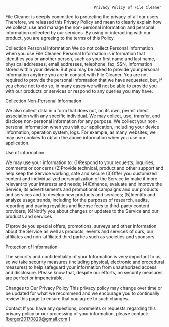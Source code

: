                                            Privacy Policy of File Cleaner

File Cleaner is deeply committed to protecting the privacy of all our users. Therefore, we released this Privacy Policy and mean to clearly explain how we collect, use and manage the non-personal information and personal information collected by our services.
By using or interacting with our product, you are agreeing to the terms of this Policy.

Collection Personal Information
We do not collect Personal Information when you use File Cleaner. Personal Information is information that identifies you or another person, such as your first name and last name, physical addresses, email addresses, telephone, fax, SSN, information stored within your device.
But you may be asked to provide your personal information anytime you are in contact with File Cleaner. You are not required to provide the personal information that we have requested, but, if you chose not to do so, in many cases we will not be able to provide you with our products or services or respond to any queries you may have.

Collection Non-Personal Information

We also collect data in a form that does not, on its own, permit direct association with any specific individual. We may collect, use, transfer, and disclose non-personal information for any purpose. We collect your non-personal information when you visit our application, including your device information, operation system, logs. For example, as many websites, we may use cookies to obtain the above information when you use our application. 



Use of information

We may use your information to:
(1)Respond to your requests, inquiries, comments or concerns
(2)Provide technical, product and other support and help keep the Service working, safe and secure
(3)Offer you customized content and individualized personalization of the Service to make it more relevant to your interests and needs;
(4)Enhance, evaluate and improve the Service, its advertisements and promotional campaigns and our products and services and to develop new products and services;
(5)Identify and analyze usage trends, including for the purposes of research, audits, reporting and paying royalties and license fees to third-party content providers;
(6)Notify you about changes or updates to the Service and our products and services

(7)provide you special offers, promotions, surveys and other information about the Service as well as products, events and services of ours, our affiliates and non-affiliated third parties such as societies and sponsors.

Protection of Information

The security and confidentiality of your Information is very important to us, so we take security measures (including physical, electronic and procedural measures) to help safeguard your information from unauthorized access and disclosure. Please know that, despite our efforts, no security measures are perfect or impenetrable.

Changes to Our Privacy Policy
This privacy policy may change over time or be updated for what we recommend and we encourage you to continually review this page to ensure that you agree to such changes.

Contact
If you have any questions, comments or requests regarding this privacy policy or our processing of your information, please contact: [berger20170829@gmail.com ]
